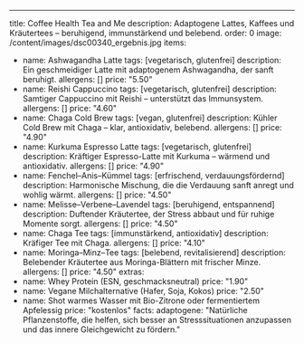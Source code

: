 ---
title: Coffee Health Tea and Me
description: Adaptogene Lattes, Kaffees und Kräutertees – beruhigend, immunstärkend und belebend.
order: 0
image: /content/images/dsc00340_ergebnis.jpg
items:
  - name: Ashwagandha Latte
    tags: [vegetarisch, glutenfrei]
    description: Ein geschmeidiger Latte mit adaptogenem Ashwagandha, der sanft beruhigt.
    allergens: []
    price: "5.50"
  - name: Reishi Cappuccino
    tags: [vegetarisch, glutenfrei]
    description: Samtiger Cappuccino mit Reishi – unterstützt das Immunsystem.
    allergens: []
    price: "4.60"
  - name: Chaga Cold Brew
    tags: [vegan, glutenfrei]
    description: Kühler Cold Brew mit Chaga – klar, antioxidativ, belebend.
    allergens: []
    price: "4.90"
  - name: Kurkuma Espresso Latte
    tags: [vegetarisch, glutenfrei]
    description: Kräftiger Espresso-Latte mit Kurkuma – wärmend und antioxidativ.
    allergens: []
    price: "4.90"
  - name: Fenchel–Anis–Kümmel
    tags: [erfrischend, verdauungsfördernd]
    description: Harmonische Mischung, die die Verdauung sanft anregt und wohlig wärmt.
    allergens: []
    price: "4.50"
  - name: Melisse–Verbene–Lavendel
    tags: [beruhigend, entspannend]
    description: Duftender Kräutertee, der Stress abbaut und für ruhige Momente sorgt.
    allergens: []
    price: "4.50"
  - name: Chaga Tee
    tags: [immunstärkend, antioxidativ]
    description: Kräfiger Tee mit Chaga.
    allergens: []
    price: "4.10"
  - name: Moringa–Minz–Tee
    tags: [belebend, revitalisierend]
    description: Belebender Kräutertee aus Moringa-Blättern mit frischer Minze.
    allergens: []
    price: "4.50"
extras:
  - name: Whey Protein (ESN, geschmacksneutral)
    price: "1.90"
  - name: Vegane Milchalternative (Hafer, Soja, Kokos)
    price: "2.50"
  - name: Shot warmes Wasser mit Bio-Zitrone oder fermentiertem Apfelessig
    price: "kostenlos"
facts:
  adaptogene: "Natürliche Pflanzenstoffe, die helfen, sich besser an Stresssituationen anzupassen und das innere Gleichgewicht zu fördern."
